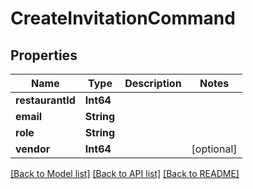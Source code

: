 # CreateInvitationCommand

## Properties
Name | Type | Description | Notes
------------ | ------------- | ------------- | -------------
**restaurantId** | **Int64** |  | 
**email** | **String** |  | 
**role** | **String** |  | 
**vendor** | **Int64** |  | [optional] 

[[Back to Model list]](../README.md#documentation-for-models) [[Back to API list]](../README.md#documentation-for-api-endpoints) [[Back to README]](../README.md)


